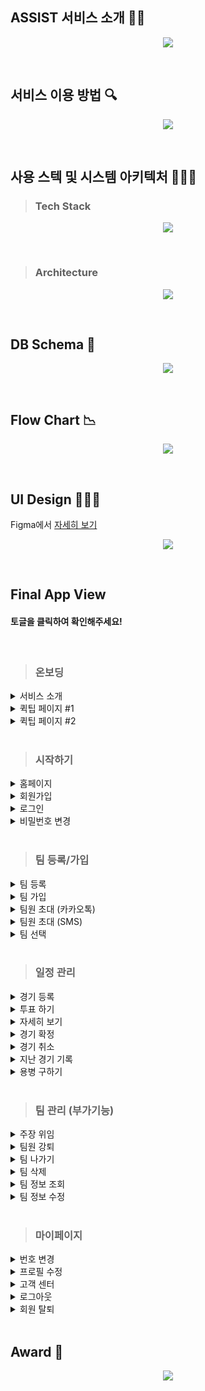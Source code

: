 ## ASSIST 서비스 소개 👋🏼
<p align="center">
<img src="https://github.com/Gwan-Woo-Jeong/media-sources/blob/master/ASSIST/images/GITHUB-REPO-INTRO.jpg?raw=true" />
</p>

</br>

## 서비스 이용 방법 🔍
<p align="center">
<img src="https://github.com/Gwan-Woo-Jeong/media-sources/blob/master/ASSIST/images/GITHUB-HOW-TO-USE.jpg?raw=true" />
</p>

</br>

## 사용 스텍 및 시스템 아키텍처 👨🏻‍💻

>### Tech Stack
<p align="center">
<img src="https://github.com/Gwan-Woo-Jeong/media-sources/blob/master/ASSIST/images/ASSIST-TECH-STACK.jpg?raw=true" />
</p>

</br>

>### Architecture
<p align="center">
<img src="https://github.com/Gwan-Woo-Jeong/media-sources/blob/master/ASSIST/images/ASSIST-ARCHITECHTURE.png?raw=true" />
</p>

</br>

## DB Schema 📄
<p align="center">
<img src="https://github.com/Gwan-Woo-Jeong/media-sources/blob/master/ASSIST/images/ASSIST-SCHEMA.png?raw=true" />
</p>

</br>

## Flow Chart 📉
<p align="center">
<img src="https://github.com/Gwan-Woo-Jeong/media-sources/blob/master/ASSIST/images/ASSIST-SERVER-FLOW-CHART.jpg?raw=true" />
</p>

</br>

## UI Design 👨🏻‍🎨
Figma에서 [자세히 보기](https://www.figma.com/file/uv27gjC8TsCTu7vIBbx960/%EC%96%B4%EC%8B%9C%EC%8A%A4%ED%8A%B8?node-id=0%3A1)
<p align="center">
<img src="https://github.com/Gwan-Woo-Jeong/media-sources/blob/master/ASSIST/images/ASSIST-UI-DESIGN.jpg?raw=true" />
</p>

</br>

## Final App View
#### 토글을 클릭하여 확인해주세요!

</br>

>### 온보딩
<details>
<summary> 서비스 소개 </summary>
<p align="center">
<img src="https://github.com/Gwan-Woo-Jeong/media-sources/blob/master/ASSIST/gifs/IntroPage.gif?raw=true" />
</p>
</details>

<details>
<summary> 퀵팁 페이지 #1 </summary>
<p align="center">
<img src="https://github.com/Gwan-Woo-Jeong/media-sources/blob/master/ASSIST/gifs/QuickTips_1.gif?raw=true" />
</p>
</details>

<details>
<summary> 퀵팁 페이지 #2 </summary>
<p align="center">
<img src="https://github.com/Gwan-Woo-Jeong/media-sources/blob/master/ASSIST/gifs/QuickTips_2.gif?raw=true" />
</p>
</details>

</br>

>### 시작하기
<details>
<summary> 홈페이지 </summary>
<p align="center">
<img src="https://github.com/Gwan-Woo-Jeong/media-sources/blob/master/ASSIST/gifs/Lobby.gif?raw=true" />
</p>
</details>

<details>
<summary> 회원가입 </summary>
<p align="center">
<img src="https://github.com/Gwan-Woo-Jeong/media-sources/blob/master/ASSIST/gifs/SignUp.gif?raw=true" />
</p>
</details>

<details>
<summary> 로그인 </summary>
<p align="center">
<img src="https://github.com/Gwan-Woo-Jeong/media-sources/blob/master/ASSIST/gifs/LogIn.gif?raw=true" />
</p>
</details>

<details>
<summary> 비밀번호 변경 </summary>
<p align="center">
<img src="https://github.com/Gwan-Woo-Jeong/media-sources/blob/master/ASSIST/gifs/FindPassword.gif?raw=true" />
</p>
</details>

</br>

>### 팀 등록/가입
<details>
<summary> 팀 등록 </summary>
<p align="center">
<img src="https://github.com/Gwan-Woo-Jeong/media-sources/blob/master/ASSIST/gifs/CreateTeam.gif?raw=true" />
</p>
</details>

<details>
<summary> 팀 가입 </summary>
<p align="center">
<img src="https://github.com/Gwan-Woo-Jeong/media-sources/blob/master/ASSIST/gifs/JoinTeam.gif?raw=true" />
</p>
</details>

<details>
<summary> 팀원 초대 (카카오톡) </summary>
<p align="center">
<img src="https://github.com/Gwan-Woo-Jeong/media-sources/blob/master/ASSIST/gifs/KakaoInvite.gif?raw=true" />
</p>
</details>

<details>
<summary> 팀원 초대 (SMS)  </summary>
<p align="center">
<img src="https://github.com/Gwan-Woo-Jeong/media-sources/blob/master/ASSIST/gifs/SmsInvite.gif?raw=true" />
</p>
</details>

<details>
<summary> 팀 선택 </summary>
<p align="center">
<img src="https://github.com/Gwan-Woo-Jeong/media-sources/blob/master/ASSIST/gifs/SelectTeam.gif?raw=true" />
</p>
</details>

</br>

>### 일정 관리
<details>
<summary> 경기 등록 </summary>
<p align="center">
<img src="https://github.com/Gwan-Woo-Jeong/media-sources/blob/master/ASSIST/gifs/CreateMatch.gif?raw=true" />
</p>
</details>

<details>
<summary> 투표 하기 </summary>
<p align="center">
<img src="https://github.com/Gwan-Woo-Jeong/media-sources/blob/master/ASSIST/gifs/MatchVote.gif?raw=true" />
</p>
</details>

<details>
<summary> 자세히 보기 </summary>
<p align="center">
<img src="https://github.com/Gwan-Woo-Jeong/media-sources/blob/master/ASSIST/gifs/MatchDetail.gif?raw=true" />
</p>
</details>

<details>
<summary> 경기 확정 </summary>
<p align="center">
<img src="https://github.com/Gwan-Woo-Jeong/media-sources/blob/master/ASSIST/gifs/MatchConfirm.gif?raw=true" />
</p>
</details>

<details>
<summary> 경기 취소 </summary>
<p align="center">
<img src="https://github.com/Gwan-Woo-Jeong/media-sources/blob/master/ASSIST/gifs/MatchCancel.gif?raw=true" />
</p>
</details>

<details>
<summary> 지난 경기 기록 </summary>
<p align="center">
<img src="https://github.com/Gwan-Woo-Jeong/media-sources/blob/master/ASSIST/gifs/MatchHistory.gif?raw=true" />
</p>
</details>

<details>
<summary> 용병 구하기 </summary>
<p align="center">
<img src="https://github.com/Gwan-Woo-Jeong/media-sources/blob/master/ASSIST/gifs/MecenaryInvite.gif?raw=true" />
</p>
</details>

</br>

>### 팀 관리 (부가기능)
<details>
<summary> 주장 위임 </summary>
<p align="center">
<img src="https://github.com/Gwan-Woo-Jeong/media-sources/blob/master/ASSIST/gifs/DelegateCaptain.gif?raw=true" />
</p>
</details>

<details>
<summary> 팀원 강퇴 </summary>
<p align="center">
<img src="https://github.com/Gwan-Woo-Jeong/media-sources/blob/master/ASSIST/gifs/MemberExpel.gif?raw=true" />
</p>
</details>

<details>
<summary> 팀 나가기 </summary>
<p align="center">
<img src="https://github.com/Gwan-Woo-Jeong/media-sources/blob/master/ASSIST/gifs/TeamWithdrawal.gif?raw=true" />
</p>
</details>

<details>
<summary> 팀 삭제 </summary>
<p align="center">
<img src="https://github.com/Gwan-Woo-Jeong/media-sources/blob/master/ASSIST/gifs/TeamDelete.gif?raw=true" />
</p>
</details>

<details>
<summary> 팀 정보 조회 </summary>
<p align="center">
<img src="https://github.com/Gwan-Woo-Jeong/media-sources/blob/master/ASSIST/gifs/Get_TeamInfo.gif?raw=true" />
</p>
</details>

<details>
<summary> 팀 정보 수정 </summary>
<p align="center">
<img src="https://github.com/Gwan-Woo-Jeong/media-sources/blob/master/ASSIST/gifs/Post_TeamInfo.gif?raw=true" />
</p>
</details>

<br/>

>### 마이페이지
<details>
<summary> 번호 변경 </summary>
<p align="center">
<img src="https://github.com/Gwan-Woo-Jeong/media-sources/blob/master/ASSIST/gifs/ChangePhone.gif?raw=true" />
</p>
</details>

<details>
<summary> 프로필 수정 </summary>
<p align="center">
<img src="https://github.com/Gwan-Woo-Jeong/media-sources/blob/master/ASSIST/gifs/EditProfile.gif?raw=true" />
</p>
</details>

<details>
<summary> 고객 센터 </summary>
<p align="center">
<img src="https://github.com/Gwan-Woo-Jeong/media-sources/blob/master/ASSIST/gifs/CustomerService.gif?raw=true" />
</p>
</details>

<details>
<summary> 로그아웃 </summary>
<p align="center">
<img src="https://github.com/Gwan-Woo-Jeong/media-sources/blob/master/ASSIST/gifs/LogOut.gif?raw=true" />
</p>
</details>

<details>
<summary> 회원 탈퇴 </summary>
<p align="center">
<img src="https://github.com/Gwan-Woo-Jeong/media-sources/blob/master/ASSIST/gifs/ServiceWithdrawal.gif?raw=true" />
</p>
</details>

</br>

## Award 🎉
<p align="center">
<img src="https://github.com/Gwan-Woo-Jeong/media-sources/blob/master/ASSIST/images/CODESTATE-CERTIFICATE.png?raw=true" />
</p>
